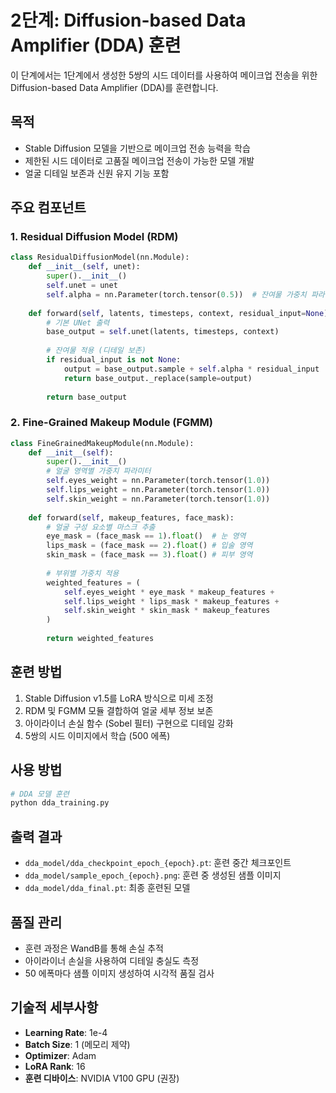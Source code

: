 # 2단계: Diffusion-based Data Amplifier (DDA) 훈련

이 단계에서는 1단계에서 생성한 5쌍의 시드 데이터를 사용하여 메이크업 전송을 위한 Diffusion-based Data Amplifier (DDA)를 훈련합니다.

## 목적

- Stable Diffusion 모델을 기반으로 메이크업 전송 능력을 학습
- 제한된 시드 데이터로 고품질 메이크업 전송이 가능한 모델 개발
- 얼굴 디테일 보존과 신원 유지 기능 포함

## 주요 컴포넌트

### 1. Residual Diffusion Model (RDM)

```python
class ResidualDiffusionModel(nn.Module):
    def __init__(self, unet):
        super().__init__()
        self.unet = unet
        self.alpha = nn.Parameter(torch.tensor(0.5))  # 잔여물 가중치 파라미터
        
    def forward(self, latents, timesteps, context, residual_input=None):
        # 기본 UNet 출력
        base_output = self.unet(latents, timesteps, context)
        
        # 잔여물 적용 (디테일 보존)
        if residual_input is not None:
            output = base_output.sample + self.alpha * residual_input
            return base_output._replace(sample=output)
        
        return base_output
```

### 2. Fine-Grained Makeup Module (FGMM)

```python
class FineGrainedMakeupModule(nn.Module):
    def __init__(self):
        super().__init__()
        # 얼굴 영역별 가중치 파라미터
        self.eyes_weight = nn.Parameter(torch.tensor(1.0))
        self.lips_weight = nn.Parameter(torch.tensor(1.0))
        self.skin_weight = nn.Parameter(torch.tensor(1.0))
        
    def forward(self, makeup_features, face_mask):
        # 얼굴 구성 요소별 마스크 추출
        eye_mask = (face_mask == 1).float()  # 눈 영역
        lips_mask = (face_mask == 2).float() # 입술 영역
        skin_mask = (face_mask == 3).float() # 피부 영역
        
        # 부위별 가중치 적용
        weighted_features = (
            self.eyes_weight * eye_mask * makeup_features +
            self.lips_weight * lips_mask * makeup_features +
            self.skin_weight * skin_mask * makeup_features
        )
        
        return weighted_features
```

## 훈련 방법

1. Stable Diffusion v1.5를 LoRA 방식으로 미세 조정
2. RDM 및 FGMM 모듈 결합하여 얼굴 세부 정보 보존
3. 아이라이너 손실 함수 (Sobel 필터) 구현으로 디테일 강화
4. 5쌍의 시드 이미지에서 학습 (500 에폭)

## 사용 방법

```bash
# DDA 모델 훈련
python dda_training.py
```

## 출력 결과

- `dda_model/dda_checkpoint_epoch_{epoch}.pt`: 훈련 중간 체크포인트
- `dda_model/sample_epoch_{epoch}.png`: 훈련 중 생성된 샘플 이미지
- `dda_model/dda_final.pt`: 최종 훈련된 모델

## 품질 관리

- 훈련 과정은 WandB를 통해 손실 추적
- 아이라이너 손실을 사용하여 디테일 충실도 측정
- 50 에폭마다 샘플 이미지 생성하여 시각적 품질 검사

## 기술적 세부사항

- **Learning Rate**: 1e-4
- **Batch Size**: 1 (메모리 제약)
- **Optimizer**: Adam
- **LoRA Rank**: 16
- **훈련 디바이스**: NVIDIA V100 GPU (권장)
